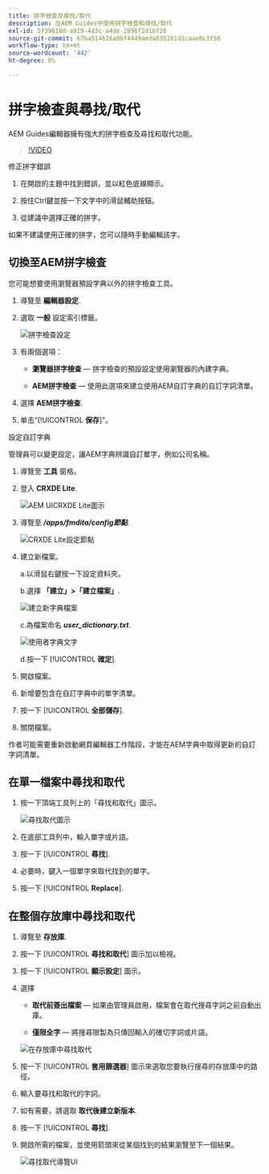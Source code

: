 ```yaml
---
title: 拼字檢查及尋找/取代
description: 在AEM Guides中使用拼字檢查和尋找/取代
exl-id: 5f39618d-a919-4d3c-a4de-2896f2d1bf20
source-git-commit: 67ba514616a0bf4449aeda035161d1caae0c3f50
workflow-type: tm+mt
source-wordcount: '442'
ht-degree: 0%

---
```


# 拼字檢查與尋找/取代

AEM Guides編輯器擁有強大的拼字檢查及尋找和取代功能。

>[!VIDEO](https://video.tv.adobe.com/v/342768?quality=12&learn=on)

修正拼字錯誤

1. 在開啟的主題中找到錯誤，並以紅色底線顯示。

1. 按住Ctrl鍵並按一下文字中的滑鼠輔助按鈕。

1. 從建議中選擇正確的拼字。

如果不建議使用正確的拼字，您可以隨時手動編輯該字。

## 切換至AEM拼字檢查

您可能想要使用瀏覽器預設字典以外的拼字檢查工具。

1. 導覽至 **編輯器設定**.

1. 選取 **一般** 設定索引標籤。

   ![拼字檢查設定](images/lesson-11/configure-dictionary.png)

1. 有兩個選項：

   - **瀏覽器拼字檢查**  — 拼字檢查的預設設定使用瀏覽器的內建字典。

   - **AEM拼字檢查**  — 使用此選項來建立使用AEM自訂字典的自訂字詞清單。

1. 選擇 **AEM拼字檢查**.

1. 单击“[!UICONTROL **保存**]”。

設定自訂字典

管理員可以變更設定，讓AEM字典辨識自訂單字，例如公司名稱。

1. 導覽至 **工具** 窗格。

1. 登入 **CRXDE Lite**.

   ![AEM UICRXDE Lite圖示](images/lesson-11/crxde-lite.png)

1. 導覽至 **_/apps/fmdita/config節點_**.

   ![CRXDE Lite設定節點](images/lesson-11/config-node.png)

1. 建立新檔案。

   a.以滑鼠右鍵按一下設定資料夾。

   b.選擇 **「建立」>「建立檔案」**.

   ![建立新字典檔案](images/lesson-11/new-dictionary-file.png)

   c.為檔案命名 _**user_dictionary.txt**_.

   ![使用者字典文字](images/lesson-11/user-dictionary.png)

   d.按一下 [!UICONTROL **確定**].

1. 開啟檔案。

1. 新增要包含在自訂字典中的單字清單。

1. 按一下 [!UICONTROL **全部儲存**].

1. 關閉檔案。

作者可能需要重新啟動網頁編輯器工作階段，才能在AEM字典中取得更新的自訂字詞清單。

## 在單一檔案中尋找和取代

1. 按一下頂端工具列上的「尋找和取代」圖示。

   ![尋找取代圖示](images/lesson-11/find-replace-icon.png)

1. 在底部工具列中，輸入單字或片語。

1. 按一下 [!UICONTROL **尋找**].

1. 必要時，鍵入一個單字來取代找到的單字。

1. 按一下 [!UICONTROL **Replace**].

## 在整個存放庫中尋找和取代

1. 導覽至 **存放庫**.

1. 按一下 [!UICONTROL **尋找和取代**] 圖示加以檢視。

1. 按一下 [!UICONTROL **顯示設定**] 圖示。

1. 選擇

   - **取代前簽出檔案**  — 如果由管理員啟用，檔案會在取代搜尋字詞之前自動出庫。

   - **僅限全字**  — 將搜尋限製為只傳回輸入的確切字詞或片語。

   ![在存放庫中尋找取代](images/lesson-11/repository-find-replace.png)

1. 按一下 [!UICONTROL **套用篩選器**] 圖示來選取您要執行搜尋的存放庫中的路徑。

1. 輸入要尋找和取代的字詞。

1. 如有需要，請選取 **取代後建立新版本**.

1. 按一下 [!UICONTROL **尋找**].

1. 開啟所需的檔案，並使用箭頭來從某個找到的結果瀏覽至下一個結果。

   ![尋找取代導覽UI](images/lesson-11/find-replace-navigation.png)
